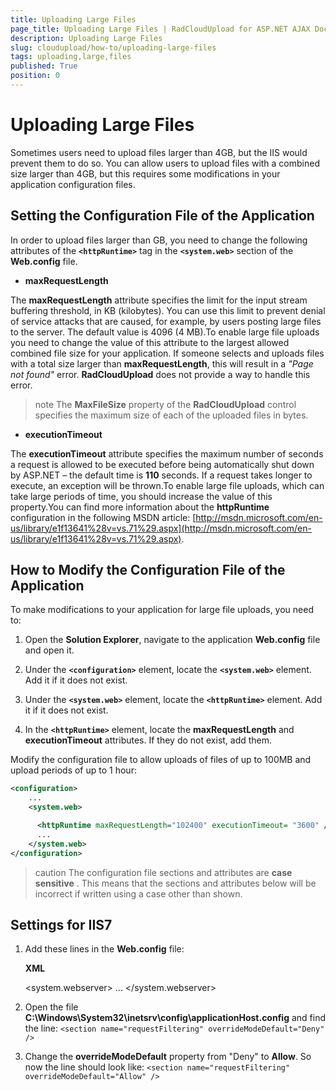 ```yaml
---
title: Uploading Large Files
page_title: Uploading Large Files | RadCloudUpload for ASP.NET AJAX Documentation
description: Uploading Large Files
slug: cloudupload/how-to/uploading-large-files
tags: uploading,large,files
published: True
position: 0
---
```


# Uploading Large Files



Sometimes users need to upload files larger than 4GB, but the IIS would prevent them to do so. You can allow users to upload files with a combined size larger than 4GB, but this requires some modifications in your application configuration files.

## Setting the Configuration File of the Application

In order to upload files larger than GB, you need to change the following attributes of the **`<httpRuntime>`** tag in the **`<system.web>`** section of the **Web.config** file.

* **maxRequestLength**

The **maxRequestLength** attribute specifies the limit for the input stream buffering threshold, in KB (kilobytes). You can use this limit to prevent denial of service attacks that are caused, for example, by users posting large files to the server. The default value is 4096 (4 MB).To enable large file uploads you need to change the value of this attribute to the largest allowed combined file size for your application. If someone selects and uploads files with a total size larger than **maxRequestLength**, this will result in a *"Page not found"* error. **RadCloudUpload** does not provide a way to handle this error.

>note The **MaxFileSize** property of the **RadCloudUpload** control specifies the maximum size of each of the uploaded files in bytes.
>


* **executionTimeout**

The **executionTimeout** attribute specifies the maximum number of seconds a request is allowed to be executed before being automatically shut down by ASP.NET – the default time is **110** seconds. If a request takes longer to execute, an exception will be thrown.To enable large file uploads, which can take large periods of time, you should increase the value of this property.You can find more information about the **httpRuntime** configuration in the following MSDN article: [http://msdn.microsoft.com/en-us/library/e1f13641%28v=vs.71%29.aspx](http://msdn.microsoft.com/en-us/library/e1f13641%28v=vs.71%29.aspx).

## How to Modify the Configuration File of the Application

To make modifications to your application for large file uploads, you need to:

1. Open the **Solution Explorer**, navigate to the application **Web.config** file and open it.

1. Under the **`<configuration>`** element, locate the **`<system.web>`** element. Add it if it does not exist.

1. Under the **`<system.web>`** element, locate the **`<httpRuntime>`** element. Add it if it does not exist.

1. In the **`<httpRuntime>`** element, locate the **maxRequestLength** and **executionTimeout** attributes. If they do not exist, add them.

Modify the configuration file to allow uploads of files of up to 100MB and upload periods of up to 1 hour:

````XML	
<configuration>
	...
	<system.web>

	  <httpRuntime maxRequestLength="102400" executionTimeout= "3600" />
	  ...
	</system.web>
</configuration>
````


>caution The configuration file sections and attributes are **case sensitive** . This means that the sections and attributes below will be incorrect if written using a case other than shown.
>


## Settings for IIS7

1. Add these lines in the **Web.config** file:

	**XML**
	
	<system.webserver>
		...
		<security>
			<requestFiltering>
				<requestLimits maxAllowedContentLength="1024000000" />
			</requestFiltering>
		</security>
	</system.webserver>
		


2. Open the file **C:\Windows\System32\inetsrv\config\applicationHost.config** and find the line: `<section name="requestFiltering" overrideModeDefault="Deny" />`

3. Change the **overrideModeDefault** property from "Deny" to **Allow**. So now the line should look like: `<section name="requestFiltering" overrideModeDefault="Allow" />`
